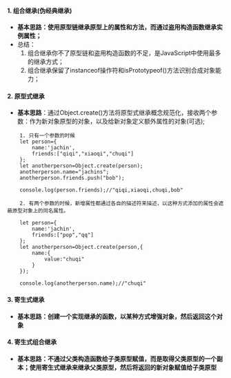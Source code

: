 #### 1. 组合继承(伪经典继承)
- **基本思路：使用原型链继承原型上的属性和方法，而通过盗用构造函数继承实例属性；**
- 总结：
    1. 组合继承你不了原型链和盗用构造函数的不足，是JavaScript中使用最多的继承方式；
    2. 组合继承保留了instanceof操作符和isPrototypeof()方法识别合成对象能力；

#### 2. 原型式继承
- **基本思路**：通过Object.create()方法将原型式继承概念规范化，接收两个参数：作为新对象原型的对象，以及给新对象定义额外属性的对象(可选);
```
    1. 只有一个参数的时候
    let person={
        name:'jachin',
        friends:["qiqi","xiaoqi","chuqi"]
    };
    let anotherperson=Object.create(person);
    anotherperson.name="jachins";
    anotherperson.friends.push("bob");

    console.log(person.friends);//"qiqi,xiaoqi,chuqi,bob"

    2. 有两个参数的时候，新增属性都通过各自的描述符来描述，以这种方式添加的属性会遮蔽原型对象上的同名属性。

    let person={
        name:'jachin',
        friends:["pop","qq"]
    };
    let anotherperson=Object.create(person,{
        name:{
            value:"chuqi"
        }
    });

    console.log(anotherperson.name);//"chuqi"
```
#### 3. 寄生式继承
- **基本思路：创建一个实现继承的函数，以某种方式增强对象，然后返回这个对象**

#### 4. 寄生式组合继承
- **基本思路：不通过父类构造函数给子类原型赋值，而是取得父类原型的一个副本；使用寄生式继承来继承父类原型，然后将返回的新对象赋值给子类原型**
